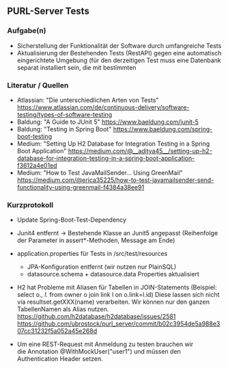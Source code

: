 PURL-Server Tests
-----------------
### Aufgabe(n)
- Sicherstellung der Funktionalität der Software durch umfangreiche Tests
- Aktualisierung der Bestehenden Tests (RestAPI) gegen eine automatisch eingerichtete Umgebung
  (für den derzeitigen Test muss eine Datenbank separat installiert sein, die mit bestimmten


### Literatur / Quellen
- Atlassian: "Die unterschiedlichen Arten von Tests"
  https://www.atlassian.com/de/continuous-delivery/software-testing/types-of-software-testing
- Baldung: "A Guide to JUnit 5"
  https://www.baeldung.com/junit-5
- Baldung: "Testing in Spring Boot"
  https://www.baeldung.com/spring-boot-testing
- Medium: "Setting Up H2 Database for Integration Testing in a Spring Boot Application"
  https://medium.com/@__aditya45__/setting-up-h2-database-for-integration-testing-in-a-spring-boot-application-f3612a4e01ed  
- Medium: "How to Test JavaMailSender... Using GreenMail"
  https://medium.com/@erica35225/how-to-test-javamailsender-send-functionality-using-greenmail-f4384a38ee91
  
### Kurzprotokoll
- Update Spring-Boot-Test-Dependency
- Junit4 entfernt -> Bestehende Klasse an Junit5 angepasst (Reihenfolge der Parameter in assert*-Methoden, Message am Ende)  
- application.properties für Tests in /src/test/resources
  - JPA-Konfiguration entfernt (wir nutzen nur PlainSQL)
  - datasource.schema + datasource.data Properties aktualisiert
- H2 hat Probleme mit Aliasen für Tabellen in JOIN-Statements 
  (Beispiel: select o.*, l.*  from owner o join link l on o.link=l.id)
  Diese lassen  sich nicht via resultset.getXXX(name) verarbeiten.
  Wir können nur den ganzen TabellenNamen als Alias nutzen.
  https://github.com/h2database/h2database/issues/2581
  https://github.com/ubrostock/purl_server/commit/b02c3954de5a988e307cc31232f5a052a45e268d

- Um eine REST-Request mit Anmeldung zu testen brauchen wir   
  die Annotation @WithMockUser("user1") und müssen den Authentication Header setzen.
